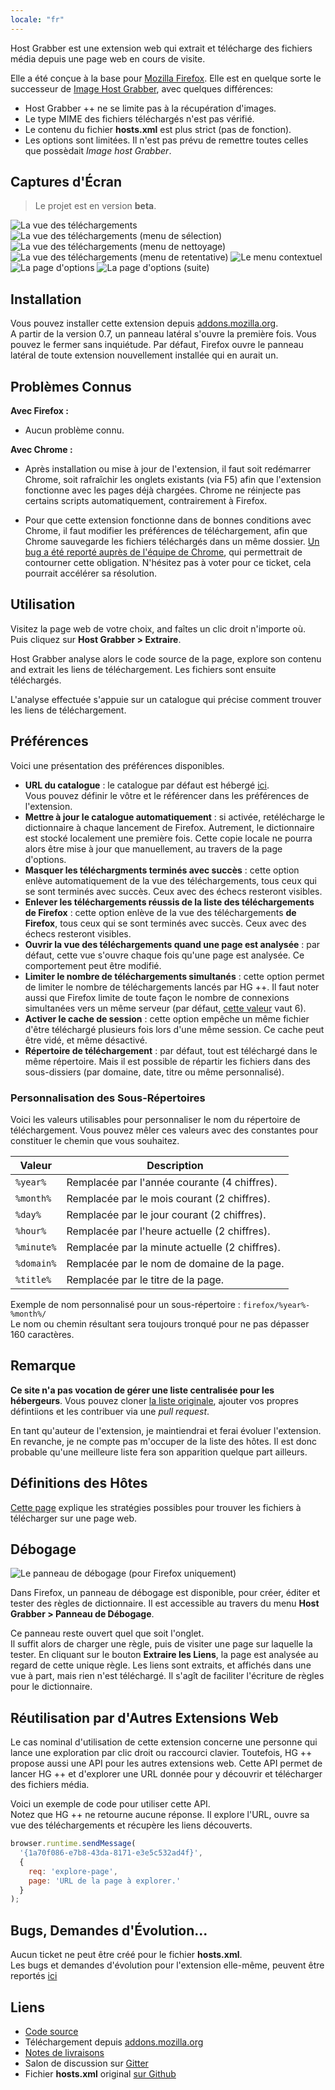 ```yaml
---
locale: "fr"
---
```


Host Grabber est une extension web qui extrait et télécharge des fichiers média depuis une page web en cours de visite.

Elle a été conçue à la base pour [Mozilla Firefox](https://www.mozilla.org/firefox/new/).
Elle est en quelque sorte le successeur de [Image Host Grabber](https://addons.mozilla.org/fr/firefox/addon/imagehost-grabber/),
avec quelques différences:

* Host Grabber ++ ne se limite pas à la récupération d'images.
* Le type MIME des fichiers téléchargés n'est pas vérifié.
* Le contenu du fichier **hosts.xml** est plus strict (pas de fonction).
* Les options sont limitées. Il n'est pas prévu de remettre toutes celles que possèdait *Image host Grabber*.


## Captures d'Écran

> Le projet est en version **beta**.

<img src="../assets/images/dl-view-1--v0.5.jpg" alt="La vue des téléchargements" class="screenshot" />

<img src="../assets/images/dl-view-2--v0.5.jpg" alt="La vue des téléchargements (menu de sélection)" class="screenshot" />

<img src="../assets/images/dl-view-3--v0.5.jpg" alt="La vue des téléchargements (menu de nettoyage)" class="screenshot" />

<img src="../assets/images/dl-view-4--v0.5.jpg" alt="La vue des téléchargements (menu de retentative)" class="screenshot" />

<img src="../assets/images/dl-view-5--v0.7.jpg" alt="Le menu contextuel" class="screenshot" />

<img src="../assets/images/options-view-p1--v0.9.jpg" alt="La page d'options" class="screenshot" />

<img src="../assets/images/options-view-p2--v0.9.jpg" alt="La page d'options (suite)" class="screenshot" />


## Installation

Vous pouvez installer cette extension depuis [addons.mozilla.org](https://addons.mozilla.org/fr/firefox/addon/host-grabber-pp/).    
A partir de la version 0.7, un panneau latéral s'ouvre la première fois.
Vous pouvez le fermer sans inquiétude. Par défaut, Firefox ouvre le panneau latéral de
toute extension nouvellement installée qui en aurait un.


## Problèmes Connus

**Avec Firefox :**

* Aucun problème connu.

**Avec Chrome :**

* Après installation ou mise à jour de l'extension, il faut soit redémarrer Chrome,
soit rafraîchir les onglets existants (via F5) afin que l'extension fonctionne avec
les pages déjà chargées. Chrome ne réinjecte pas certains scripts automatiquement,
contrairement à Firefox.

* Pour que cette extension fonctionne dans de bonnes conditions avec Chrome,
il faut modifier les préférences de téléchargement, afin que Chrome sauvegarde
les fichiers téléchargés dans un même dossier.
[Un bug a été reporté auprès de l'équipe de Chrome](https://bugs.chromium.org/p/chromium/issues/detail?id=417112),
qui permettrait de contourner cette obligation. N'hésitez pas à voter pour ce ticket,
cela pourrait accélérer sa résolution. 


## Utilisation

Visitez la page web de votre choix, and faîtes un clic droit n'importe où.  
Puis cliquez sur **Host Grabber &gt; Extraire**.

Host Grabber analyse alors le code source de la page, explore son contenu and extrait les liens
de téléchargement. Les fichiers sont ensuite téléchargés.

L'analyse effectuée s'appuie sur un catalogue qui précise comment trouver les liens de téléchargement.


## Préférences

Voici une présentation des préférences disponibles.

* **URL du catalogue** : le catalogue par défaut est hébergé [ici](https://raw.githubusercontent.com/rhadamanthe/host-grabber-pp-host.xml/master/hosts.xml).  
Vous pouvez définir le vôtre et le référencer dans les préférences de l'extension.
* **Mettre à jour le catalogue automatiquement** : si activée, retélécharge le dictionnaire à chaque lancement
de Firefox. Autrement, le dictionnaire est stocké localement une première fois. Cette copie locale ne pourra
alors être mise à jour que manuellement, au travers de la page d'options.
* **Masquer les téléchargments terminés avec succès** : cette option enlève automatiquement de la vue
des téléchargements, tous ceux qui se sont terminés avec succès. Ceux avec des échecs resteront visibles.
* **Enlever les téléchargements réussis de la liste des téléchargements de Firefox** : cette option enlève de la vue
des téléchargements <strong>de Firefox</strong>, tous ceux qui se sont terminés avec succès. Ceux avec des échecs resteront visibles.
* **Ouvrir la vue des téléchargements quand une page est analysée** : par défaut, cette vue s'ouvre chaque fois
qu'une page est analysée. Ce comportement peut être modifié.
* **Limiter le nombre de téléchargements simultanés** : cette option permet de limiter
le nombre de téléchargements lancés par HG ++. Il faut noter aussi que Firefox limite de toute
façon le nombre de connexions simultanées vers un même serveur (par défaut,
[cette valeur](https://support.mozilla.org/fr/questions/992338) vaut 6).
* **Activer le cache de session** : cette option empêche un même fichier d'être téléchargé plusieurs fois
lors d'une même session. Ce cache peut être vidé, et même désactivé.
* **Répertoire de téléchargement** : par défaut, tout est téléchargé dans le même répertoire.
Mais il est possible de répartir les fichiers dans des sous-dissiers (par domaine, date, titre ou même personnalisé).

### Personnalisation des Sous-Répertoires

Voici les valeurs utilisables pour personnaliser le nom du répertoire
de téléchargement. Vous pouvez mêler ces valeurs avec des constantes pour constituer
le chemin que vous souhaitez.

| Valeur     | Description                                    |
| ---------- | ---------------------------------------------- |
| `%year%`   | Remplacée par l'année courante (4 chiffres).   |
| `%month%`  | Remplacée par le mois courant (2 chiffres).    |
| `%day%`    | Remplacée par le jour courant (2 chiffres).    |
| `%hour%`   | Remplacée par l'heure actuelle (2 chiffres).   |
| `%minute%` | Remplacée par la minute actuelle (2 chiffres). |
| `%domain%` | Remplacée par le nom de domaine de la page.    |
| `%title%`  | Remplacée par le titre de la page.             |

Exemple de nom personnalisé pour un sous-répertoire : `firefox/%year%-%month%/`  
Le nom ou chemin résultant sera toujours tronqué pour ne pas dépasser 160 caractères.


## Remarque

**Ce site n'a pas vocation de gérer une liste centralisée pour les hébergeurs**.
Vous pouvez cloner [la liste originale](https://github.com/rhadamanthe/host-grabber-pp-host.xml),
ajouter vos propres défintiions et les contribuer via une *pull request*.

En tant qu'auteur de l'extension, je maintiendrai et ferai évoluer l'extension.  
En revanche, je ne compte pas m'occuper de la liste des hôtes. Il est donc probable qu'une meilleure liste
fera son apparition quelque part ailleurs.


## Définitions des Hôtes

[Cette page](definition-des-hotes.html) explique les stratégies possibles pour trouver les fichiers à télécharger
sur une page web.


## Débogage

<img src="../assets/images/debug-view--v0.9.jpg" alt="Le panneau de débogage (pour Firefox uniquement)" class="screenshot" />

Dans Firefox, un panneau de débogage est disponible, pour créer, éditer et tester des
règles de dictionnaire. Il est accessible au travers du menu **Host Grabber &gt; Panneau de Débogage**.

Ce panneau reste ouvert quel que soit l'onglet.  
Il suffit alors de charger une règle, puis de visiter une page sur laquelle la tester.
En cliquant sur le bouton **Extraire les Liens**, la page est analysée au regard de cette
unique règle. Les liens sont extraits, et affichés dans une vue à part, mais rien n'est téléchargé.
Il s'agît de faciliter l'écriture de règles pour le dictionnaire. 


## Réutilisation par d'Autres Extensions Web

Le cas nominal d'utilisation de cette extension concerne une personne qui
lance une exploration par clic droit ou raccourci clavier. Toutefois, HG ++
propose aussi une API pour les autres extensions web. Cette API permet de lancer
HG ++ et d'explorer une URL donnée pour y découvrir et télécharger des fichiers média.

Voici un exemple de code pour utiliser cette API.  
Notez que HG ++ ne retourne aucune réponse. Il explore l'URL, ouvre sa
vue des téléchargements et récupère les liens découverts.

```javascript
browser.runtime.sendMessage(
  '{1a70f086-e7b8-43da-8171-e3e5c532ad4f}',
  {
    req: 'explore-page',
    page: 'URL de la page à explorer.'
  }
);
```

## Bugs, Demandes d'Évolution...

Aucun ticket ne peut être créé pour le fichier **hosts.xml**.  
Les bugs et demandes d'évolution pour l'extension elle-même, peuvent être reportés [ici](https://github.com/rhadamanthe/host-grabber-pp/issues)


## Liens

* [Code source](https://github.com/rhadamanthe/host-grabber-pp)
* Téléchargement depuis [addons.mozilla.org](https://addons.mozilla.org/fr/firefox/addon/host-grabber-pp/)
* [Notes de livraisons](https://github.com/rhadamanthe/host-grabber-pp/releases)
* Salon de discussion sur [Gitter](https://gitter.im/host-grabber-pp/Lobby)
* Fichier **hosts.xml** original [sur Github](https://github.com/rhadamanthe/host-grabber-pp-host.xml/blob/master/hosts.xml)
